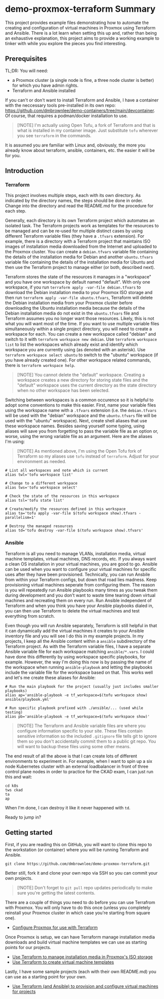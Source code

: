 # demo-proxmox-terraform Summary
This project provides example files demonstrating how to automate the creating and configuration of virtual machines in Proxmox using Terraform and Ansible.  There is a lot learn when setting this up and, rather than being an exhaustive explanation, this project aims to provide a working example to tinker with while you explore the pieces you find interesting.

## Prerequisites
TL;DR: You will need:
- a Proxmox cluster (a single node is fine, a three node cluster is better) for which you have admin rights.
- Terraform and Ansible installed

If you can't or don't want to install Terraform and Ansible, I have a container with the neccessary tools pre-installed in its own repo: https://github.com/dmbrownlee/demo-containers/tree/main/devcontainer.  Of course, that requires a podman/docker installation to use.

> [!NOTE] I'm actually using Open Tofu, a fork of Terraform and that is what is installed in my container image.  Just substitute `tofu` wherever you see `terraform` in the commands.

It is assumed you are familiar with Linux and, obviously, the more you already know about terraform, ansible, containers, etc. the easier it will be for you.

## Introduction
### Terraform
This project involves multiple steps, each with its own directory.  As indicated by the directory names, the steps should be done in order.  Change into the directory and read the README.md for the procedure for each step.

Generally, each directory is its own Terraform project which automates an isolated task.  The Terraform projects work as templates for the resources to be managed and can be re-used for multiple distinct cases by using different Terraform variable files (they have a `.tfvars` extension).  For example, there is a directory with a Terraform project that maintains ISO images of installation media downloaded from the Internet and uploaded to the Proxmox cluster.  You can create a `debian.tfvars` variable file containing the details of the installation media for Debian and another `ubuntu.tfvars` variable file containing the details of the installation media for Ubuntu and then use the Terraform project to manage either (or both, described next).

Terraform stores the state of the resources it manages in a "workspace" and you have one workspace by default named "default".  With only one workspace, if you run `terraform apply -var-file debian.tfvars` to download the Debian installation media to your Proxmox ISO storage and then run `terraform apply -var-file ubuntu.tfvars`, Terraform will delete the Debian installation media from your Proxmox cluster before downloading the Ubuntu installation media because the details of the Debian installation media do not exist in the `ubuntu.tfvars` file and Terraform assumes you no longer want those resources.  Likely, this is not what you will want most of the time.  If you want to use multiple variable files simultaneously within a single project directory, you will need to create a workspace for each.  You can create a new workspace called "debian" and switch to it with `terraform workspace new debian`.  Use `terraform workspace list` to list the workspaces which already exist and identify which workspace you are currently using (as denoted with an asterisk).  Use `terraform workspace select ubuntu` to switch to the "ubuntu" workspace (if you have already created one).  For other workspace related commands, there is `terraform workspace help`.

> [!NOTE] You cannot delete the "default" workspace.  Creating a workspace creates a new directory for storing state files and the "default" workspace uses the current directory as the state directory when no other workspace has been selected.

Switching between workspaces is a common occurence so it is helpful to adopt some conventions to make this easier.  First, name your variable files using the workspace name with a `.tfvars` extension (i.e. the `debian.tfvars` will be used with the "debian" workspace and the `ubuntu.tfvars` file will be used with the "ubuntu" workspace).  Next, create shell aliases that use these workspace names.  Besides saving yourself some typing, using aliases will save you from forgetting to pass the variable file as an option or, worse, using the wrong variable file as an argument.  Here are the aliases I'm using:

> [!NOTE] As mentioned above, I'm using the Open Tofu fork of Terraform so my aliases use `tofu` instead of `terraform`.  Adjust for your environment as needed.

```shell
# List all workspaces and note which is current
alias twl='tofu workspace list'

# Change to a different workspace
alias tws='tofu workspace select'

# Check the state of the resources in this workspace
alias tsl='tofu state list'

# Create/modify the resources defined in this workspace
alias ta='tofu apply -var-file $(tofu workspace show).tfvars -parallelism=1'

# Destroy the managed resources
alias td='tofu destroy -var-file $(tofu workspace show).tfvars'
```

### Ansible
Terraform is all you need to manage VLANs, installation media, virtual machine templates, virtual machines, DNS records, etc.  If you always want a clean OS installation in your virtual machines, you are good to go.  Ansible can be used when you want to configure your virtual machines for specific uses after they have been provisioned.  Technically, you can run Ansbile from within your Terraform configs, but down that road lies madness.  Keep provisioning virtual machines seperate from configuring them.  The reason is you will repeatedly run Ansible playbooks many times as you tweak them during development and you don't want to waste time tearing down virtual machines and recreating them on every run.  Run Ansible independent of Terraform and when you think you have your Ansible playbooks dialed in, you can then use Terraform to delete the virtual machines and test everything from scratch.

Even though you will run Ansible separately, Terraform is still helpful in that it can dynamically add the virtual machines it creates to your Ansible inventory file and you will see I do this in my example projects.  In my projects, I keep all the Ansible content within a `ansible` subdirectory of the Terraform project.  As with the Terraform variable files, I have a separate Ansible variable file for each workspace matching `ansible/*.vars`.  I could have done this differently by using workspace specific playbooks, for example.  However, the way I'm doing this now is by passing the name of the workspace when running `ansible-playbook` and letting the playbooks include the variable file for the workspace based on that.  This works well and let's me create these aliases for Ansible:

```shell
# Run the main playbook for the project (usually just includes smaller playbooks)
alias ap='ansible-playbook -e tf_workspace=$(tofu workspace show) ansible/playbook.yml'

# Run specific playbook prefixed with ./ansible/... (used while testing)
alias pb='ansible-playbook -e tf_workspace=$(tofu workspace show)'
```

> [!NOTE] The Terraform and Ansible variable files are where you configure information specific to your site.  These files contain sensitive information so the included `.gitignore` file tells git to ignore them so you don't accidentally commit them to a public git repo.  You will want to backup these files using some other means.

The end result of all the above is that I can create lots of different environments to experiment in.  For example, when I want to spin up a six node Kubernetes cluster with an external loadbalancer in front of three control plane nodes in order to practice for the CKAD exam, I can just run this and wait:

```shell
cd k8s
tws ckad
ta
ap
```

When I'm done, I can destroy it like it never happened with `td`.

Ready to jump in?

## Getting started
First, if you are reading this on GitHub, you will want to clone this repo to the workstation (or container) where you will be running Terraform and Ansible.
```shell
git clone https://github.com/dmbrownlee/demo-proxmox-terraform.git
```
Better still, fork it and clone your own repo via SSH so you can commit your own projects.

> [!NOTE] Don't forget to `git pull` repo updates periodically to make sure you're getting the latest contents.

There are a couple of things you need to do before you can use Terrafrom with Proxmox.  You will only have to do this once (unless you completely reinstall your Proxmox cluster in which case you're starting from square one).

- [Configure Proxmox for use with Terraform](prereq-proxmox-setup/)

Once Proxmox is setup, we can have Terraform manage installation media downloads and build virtual machine templates we can use as starting points for our projects.

- [Use Terraform to manage installation media in Proxmox's ISO storage](step1-installation-media/)
- [Use Terraform to create virtual machine templates](step2-virtual-machine-templates/)

Lastly, I have some sample projects (each with their own README.md) you can use as a starting point for your own.

- [Use Terraform (and Ansible) to provision and configure virtual machines for projects](step3-project-vms/)
